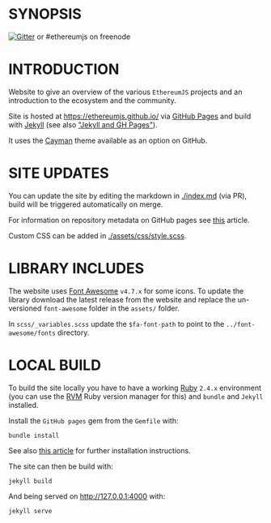# SYNOPSIS

[![Gitter](https://img.shields.io/gitter/room/ethereum/ethereumjs-lib.svg?style=flat-square)](https://gitter.im/ethereum/ethereumjs-lib) or #ethereumjs on freenode 

# INTRODUCTION

Website to give an overview of the various ``EthereumJS`` projects and an 
introduction to the ecosystem and the community.

Site is hosted at https://ethereumjs.github.io/ via [GitHub Pages](https://pages.github.com) and
build with [Jekyll](https://jekyllrb.com/) (see also ["Jekyll and GH Pages"](https://help.github.com/articles/using-jekyll-as-a-static-site-generator-with-github-pages/)).

It uses the [Cayman](https://github.com/jasonlong/cayman-theme) theme available as an option on GitHub.

# SITE UPDATES

You can update the site by editing the markdown in [./index.md](./index.md) (via PR), build will be
triggered automatically on merge.

For information on repository metadata on GitHub pages see [this](https://help.github.com/articles/repository-metadata-on-github-pages/) article.

Custom CSS can be added in [./assets/css/style.scss](./assets/css/style.scss).

# LIBRARY INCLUDES

The website uses [Font Awesome](http://fontawesome.io/) ``v4.7.x`` for some icons. To update the library
download the latest release from the website and replace the un-versioned ``font-awesome`` folder in the
``assets/`` folder.

In ``scss/_variables.scss`` update the ``$fa-font-path`` to point to the ``../font-awesome/fonts`` directory.


# LOCAL BUILD

To build the site locally you have to have a working [Ruby](https://www.ruby-lang.org) ``2.4.x`` environment (you can use the [RVM](https://rvm.io/) Ruby version manager for this) and ``bundle`` and ``Jekyll`` installed.

Install the ``GitHub pages`` gem from the ``Gemfile`` with:

```
bundle install
```

See also [this article](https://help.github.com/articles/setting-up-your-github-pages-site-locally-with-jekyll/) for further installation instructions.

The site can then be build with:

```
jekyll build
```

And being served on http://127.0.0.1:4000 with:

```
jekyll serve
```



